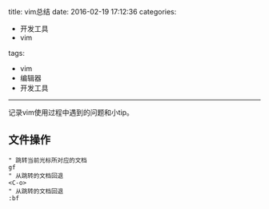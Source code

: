 title: vim总结
date: 2016-02-19 17:12:36
categories:
- 开发工具
- vim

tags:
- vim
- 编辑器
- 开发工具

---

记录vim使用过程中遇到的问题和小tip。

## 文件操作
```
" 跳转当前光标所对应的文档
gf
" 从跳转的文档回退
<C-o>
" 从跳转的文档回退
:bf

```

